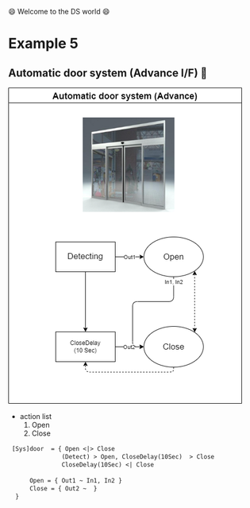 :smile: Welcome to the DS world  :smile:
# Example 5

## Automatic door system (Advance I/F) :door:


 ![AAA](./png/ex5.dio.png)
 
  - action list 
    1. Open
    2. Close

```
 [Sys]door  = { Open <|> Close
               (Detect) > Open, CloseDelay(10Sec)  > Close
               CloseDelay(10Sec) <| Close

      Open = { Out1 ~ In1, In2 }
      Close = { Out2 ~  }
  }
```
